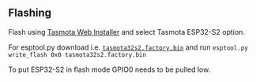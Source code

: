## Flashing 

Flash using [Tasmota Web Installer](https://tasmota.github.io/install/) and select Tasmota ESP32-S2 option.

For esptool.py download i.e. [`tasmota32s2.factory.bin`](http://ota.tasmota.com/tasmota32/release/tasmota32s2.factory.bin) and run `esptool.py write_flash 0x0 tasmota32s2.factory.bin`

To put ESP32-S2 in flash mode GPIO0 needs to be pulled low.  
